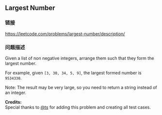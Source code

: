 ## Largest Number  
### 链接  
https://leetcode.com/problems/largest-number/description/  
### 问题描述
Given a list of non negative integers, arrange them such that they form the largest number.

For example, given `[3, 30, 34, 5, 9]`, the largest formed number is `9534330`.

Note: The result may be very large, so you need to return a string instead of an integer.

**Credits:**<br />Special thanks to [@ts](https://oj.leetcode.com/discuss/user/ts) for adding this problem and creating all test cases.
